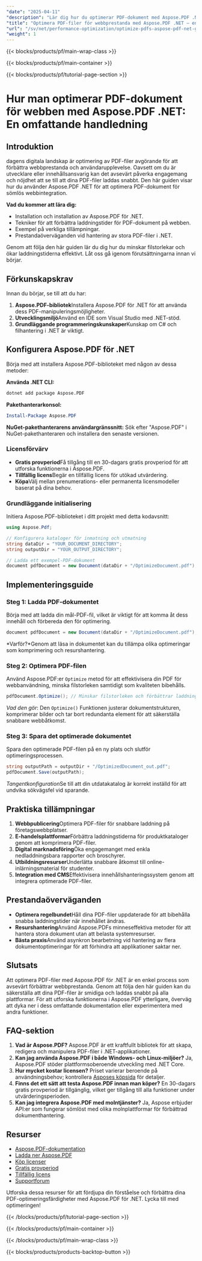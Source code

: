 ```yaml
---
"date": "2025-04-11"
"description": "Lär dig hur du optimerar PDF-dokument med Aspose.PDF .NET för förbättrad webbprestanda och snabbare laddningstider. Förbättra användarengagemang med effektiviserade PDF-filer."
"title": "Optimera PDF-filer för webbprestanda med Aspose.PDF .NET – en steg-för-steg-guide"
"url": "/sv/net/performance-optimization/optimize-pdfs-aspose-pdf-net-guide/"
"weight": 1
---
```


{{< blocks/products/pf/main-wrap-class >}}

{{< blocks/products/pf/main-container >}}

{{< blocks/products/pf/tutorial-page-section >}}


# Hur man optimerar PDF-dokument för webben med Aspose.PDF .NET: En omfattande handledning

## Introduktion
dagens digitala landskap är optimering av PDF-filer avgörande för att förbättra webbprestanda och användarupplevelse. Oavsett om du är utvecklare eller innehållsansvarig kan det avsevärt påverka engagemang och nöjdhet att se till att dina PDF-filer laddas snabbt. Den här guiden visar hur du använder Aspose.PDF .NET för att optimera PDF-dokument för sömlös webbintegration.

**Vad du kommer att lära dig:**
- Installation och installation av Aspose.PDF för .NET.
- Tekniker för att förbättra laddningstider för PDF-dokument på webben.
- Exempel på verkliga tillämpningar.
- Prestandaöverväganden vid hantering av stora PDF-filer i .NET.

Genom att följa den här guiden lär du dig hur du minskar filstorlekar och ökar laddningstiderna effektivt. Låt oss gå igenom förutsättningarna innan vi börjar.

## Förkunskapskrav
Innan du börjar, se till att du har:
1. **Aspose.PDF-bibliotek**Installera Aspose.PDF för .NET för att använda dess PDF-manipuleringsmöjligheter.
2. **Utvecklingsmiljö**Använd en IDE som Visual Studio med .NET-stöd.
3. **Grundläggande programmeringskunskaper**Kunskap om C# och filhantering i .NET är viktigt.

## Konfigurera Aspose.PDF för .NET
Börja med att installera Aspose.PDF-biblioteket med någon av dessa metoder:

**Använda .NET CLI:**
```bash
dotnet add package Aspose.PDF
```

**Pakethanterarkonsol:**
```powershell
Install-Package Aspose.PDF
```

**NuGet-pakethanterarens användargränssnitt:**
Sök efter "Aspose.PDF" i NuGet-pakethanteraren och installera den senaste versionen.

### Licensförvärv
- **Gratis provperiod**Få tillgång till en 30-dagars gratis provperiod för att utforska funktionerna i Aspose.PDF.
- **Tillfällig licens**Begär en tillfällig licens för utökad utvärdering.
- **Köpa**Välj mellan prenumerations- eller permanenta licensmodeller baserat på dina behov.

### Grundläggande initialisering
Initiera Aspose.PDF-biblioteket i ditt projekt med detta kodavsnitt:
```csharp
using Aspose.Pdf;

// Konfigurera kataloger för inmatning och utmatning
string dataDir = "YOUR_DOCUMENT_DIRECTORY";
string outputDir = "YOUR_OUTPUT_DIRECTORY";

// Ladda ett exempel-PDF-dokument
document pdfDocument = new Document(dataDir + "/OptimizeDocument.pdf");
```

## Implementeringsguide
### Steg 1: Ladda PDF-dokumentet
Börja med att ladda din mål-PDF-fil, vilket är viktigt för att komma åt dess innehåll och förbereda den för optimering.
```csharp
document pdfDocument = new Document(dataDir + "/OptimizeDocument.pdf");
```
*Varför?*Genom att läsa in dokumentet kan du tillämpa olika optimeringar som komprimering och resurshantering.

### Steg 2: Optimera PDF-filen
Använd Aspose.PDF:er `Optimize` metod för att effektivisera din PDF för webbanvändning, minska filstorleken samtidigt som kvaliteten bibehålls.
```csharp
pdfDocument.Optimize(); // Minskar filstorleken och förbättrar laddningstiderna för webbvisning
```
*Vad den gör*: Den `Optimize()` Funktionen justerar dokumentstrukturen, komprimerar bilder och tar bort redundanta element för att säkerställa snabbare webbåtkomst.

### Steg 3: Spara det optimerade dokumentet
Spara den optimerade PDF-filen på en ny plats och slutför optimeringsprocessen.
```csharp
string outputPath = outputDir + "/OptimizedDocument_out.pdf";
pdfDocument.Save(outputPath);
```
*Tangentkonfiguration*Se till att din utdatakatalog är korrekt inställd för att undvika sökvägsfel vid sparande.

## Praktiska tillämpningar
1. **Webbpublicering**Optimera PDF-filer för snabbare laddning på företagswebbplatser.
2. **E-handelsplattformar**Förbättra laddningstiderna för produktkataloger genom att komprimera PDF-filer.
3. **Digital marknadsföring**Öka engagemanget med enkla nedladdningsbara rapporter och broschyrer.
4. **Utbildningsresurser**Underlätta snabbare åtkomst till online-inlärningsmaterial för studenter.
5. **Integration med CMS**Effektivisera innehållshanteringssystem genom att integrera optimerade PDF-filer.

## Prestandaöverväganden
- **Optimera regelbundet**Håll dina PDF-filer uppdaterade för att bibehålla snabba laddningstider när innehållet ändras.
- **Resurshantering**Använd Aspose.PDFs minneseffektiva metoder för att hantera stora dokument utan att belasta systemresurser.
- **Bästa praxis**Använd asynkron bearbetning vid hantering av flera dokumentoptimeringar för att förhindra att applikationer saktar ner.

## Slutsats
Att optimera PDF-filer med Aspose.PDF för .NET är en enkel process som avsevärt förbättrar webbprestanda. Genom att följa den här guiden kan du säkerställa att dina PDF-filer är smidiga och laddas snabbt på alla plattformar. För att utforska funktionerna i Aspose.PDF ytterligare, överväg att dyka ner i dess omfattande dokumentation eller experimentera med andra funktioner.

## FAQ-sektion
1. **Vad är Aspose.PDF?**
   Aspose.PDF är ett kraftfullt bibliotek för att skapa, redigera och manipulera PDF-filer i .NET-applikationer.
2. **Kan jag använda Aspose.PDF i både Windows- och Linux-miljöer?**
   Ja, Aspose.PDF stöder plattformsoberoende utveckling med .NET Core.
3. **Hur mycket kostar licensen?**
   Priset varierar beroende på användningsbehov; kontrollera [Asposes köpsida](https://purchase.aspose.com/buy) för detaljer.
4. **Finns det ett sätt att testa Aspose.PDF innan man köper?**
   En 30-dagars gratis provperiod är tillgänglig, vilket ger tillgång till alla funktioner under utvärderingsperioden.
5. **Kan jag integrera Aspose.PDF med molntjänster?**
   Ja, Aspose erbjuder API:er som fungerar sömlöst med olika molnplattformar för förbättrad dokumenthantering.

## Resurser
- [Aspose.PDF-dokumentation](https://reference.aspose.com/pdf/net/)
- [Ladda ner Aspose.PDF](https://releases.aspose.com/pdf/net/)
- [Köp licenser](https://purchase.aspose.com/buy)
- [Gratis provperiod](https://releases.aspose.com/pdf/net/)
- [Tillfällig licens](https://purchase.aspose.com/temporary-license/)
- [Supportforum](https://forum.aspose.com/c/pdf/10)

Utforska dessa resurser för att fördjupa din förståelse och förbättra dina PDF-optimeringsfärdigheter med Aspose.PDF för .NET. Lycka till med optimeringen!


{{< /blocks/products/pf/tutorial-page-section >}}

{{< /blocks/products/pf/main-container >}}

{{< /blocks/products/pf/main-wrap-class >}}

{{< blocks/products/products-backtop-button >}}